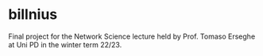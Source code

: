# billnius
Final project for the Network Science lecture held by Prof. Tomaso Erseghe at Uni PD in the winter term 22/23.
